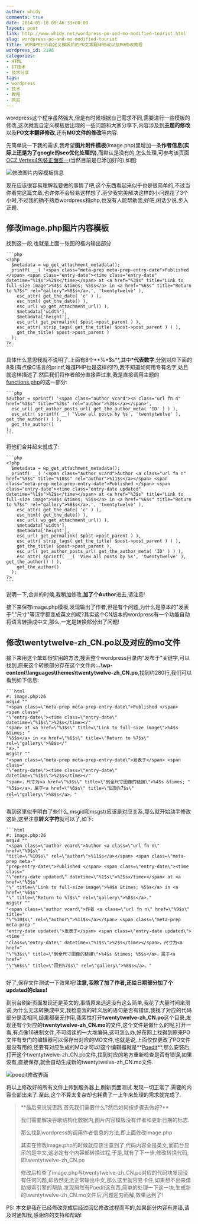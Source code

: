 ```yaml
---
author: whidy
comments: true
date: 2014-05-18 09:46:33+00:00
layout: post
link: http://www.whidy.net/wordpress-po-and-mo-modified-tourist.html
slug: wordpress-po-and-mo-modified-tourist
title: WORDPRESS自定义模板后的PO文本翻译修改以及MO修改教程
wordpress_id: 2186
categories:
- HTML
- IT技术
- 技术分享
tags:
- wordpress
- 技术
- 教程
- 网站
---
```


wordpress这个程序虽然强大,但是有时候根据自己需求不同,需要进行一些模板的修改,这次就我自定义模板后出现的一些问题和大家分享下,内容涉及到**主题的修改**以及**PO文本翻译修改**,还有**MO文件的修改**等内容.

先简单说一下我的需求,我希望**图片附件模板**(image.php)里增加一条**作者信息(实际上还是为了google的seo优化处理的)**,而默认是没有的,怎么处理,可参考该页面[OCZ Vertex4包装正面图一](http://www.whidy.net/ssd-ocz-vertex4-reviews-pictures.html/ocz-vertex4-front-1)(当然目前是已添加好的),如图:

![修改图片内容模板信息](http://www.whidy.net/wp-content/uploads/2014/05/modified-content-info-400x259.png)

现在应该很容易理解我要做的事情了吧,这个东西看起来似乎也是很简单的,不过当你看完这篇文章,也许你不会轻易这样想了.至少我完美解决这样的小问题花了3个小时,不过我的确不熟悉wordpress和php,也没有人能帮助我,好吧,闲话少说,步入正题.<!-- more -->


## 修改image.php图片内容模板


找到这一段,也就是上面一张图的框内输出部分


    
    ```php
    <?php
      $metadata = wp_get_attachment_metadata();
      printf( __( '<span class="meta-prep meta-prep-entry-date">Published </span> <span class="entry-date"><time class="entry-date" datetime="%1$s">%2$s</time></span> at <a href="%3$s" title="Link to full-size image">%4$s &times; %5$s</a> in <a href="%6$s" title="Return to %7$s" rel="gallery">%8$s</a>.', 'twentytwelve' ),
        esc_attr( get_the_date( 'c' ) ),
        esc_html( get_the_date() ),
        esc_url( wp_get_attachment_url() ),
        $metadata['width'],
        $metadata['height'],
        esc_url( get_permalink( $post->post_parent ) ),
        esc_attr( strip_tags( get_the_title( $post->post_parent ) ) ),
        get_the_title( $post->post_parent )
      );
    ?>
    ```



具体什么意思我就不说明了.上面有8个**%*$s**,其中*****代表**数字**,分别对应下面的8条(有点像C语言的printf,难道PHP也是这样的!?),我不知道如何用专有名字,姑且就这样描述了.然后我们将作者部分直接弄过来,我是直接调用主题的[functions.php](http://www.whidy.net/google-web-tool-structured-data-errors.html)的这一部分:


    
    ```php
    $author = sprintf( '<span class="author vcard"><a class="url fn n" href="%1$s" title="%2$s" rel="author">%3$s</a></span>',
      esc_url( get_author_posts_url( get_the_author_meta( 'ID' ) ) ),
      esc_attr( sprintf( __( 'View all posts by %s', 'twentytwelve' ), get_the_author() ) ),
      get_the_author()
    );
    ```



将他们合并起来就成了:


    
    ```php
    <?php
      $metadata = wp_get_attachment_metadata();
      printf( __( '<span class="author vcard">Author <a class="url fn n" href="%9$s" title="%10$s" rel="author">%11$s</a></span> <span class="meta-prep meta-prep-entry-date">Published </span> <span class="entry-date"><time class="entry-date updated" datetime="%1$s">%2$s</time></span> at <a href="%3$s" title="Link to full-size image">%4$s &times; %5$s</a> in <a href="%6$s" title="Return to %7$s" rel="gallery">%8$s</a>.', 'twentytwelve' ),
        esc_attr( get_the_date( 'c' ) ),
        esc_html( get_the_date() ),
        esc_url( wp_get_attachment_url() ),
        $metadata['width'],
        $metadata['height'],
        esc_url( get_permalink( $post->post_parent ) ),
        esc_attr( strip_tags( get_the_title( $post->post_parent ) ) ),
        get_the_title( $post->post_parent ),
        esc_url( get_author_posts_url( get_the_author_meta( 'ID' ) ) ),
        esc_attr( sprintf( __( 'View all posts by %s', 'twentytwelve' ), get_the_author() ) ),
        get_the_author()
      );
    ?>
    ```



说明一下,合并的时候,我稍加修改,**加了个Author**进去,请注意!

接下来保存image.php模板,发现输出了作者,但是有个问题,为什么是原本的"发表于","尺寸"等汉字都变成英文的呢?其实这个CN版本的wordpress有一个功能自动将语言转换成中文,那么,一定是转换部分出了问题!


## 修改twentytwelve-zh_CN.po以及对应的mo文件


接下来用这个笨却很实用的方法,搜索整个wordpress目录内"发布于"关键字,可以找到,原来这个转换部分存在这个文件内:**..\wp-content\languages\themes\twentytwelve-zh_CN.po**,找到约280行,我们可以看到如下信息:


    
    ```html
    #: image.php:26
    msgid ""
    "<span class=\"meta-prep meta-prep-entry-date\">Published </span> <span class="
    "\"entry-date\"><time class=\"entry-date\" datetime=\"%1$s\">%2$s</time></"
    "span> at <a href=\"%3$s\" title=\"Link to full-size image\">%4$s &times; "
    "%5$s</a> in <a href=\"%6$s\" title=\"Return to %7$s\" rel=\"gallery\">%8$s</"
    "a>."
    msgstr ""
    "<span class=\"meta-prep meta-prep-entry-date\">发表于</span> <span class="
    "\"entry-date\"><time class=\"entry-date\" datetime=\"%1$s\">%2$s</time></"
    "span>，尺寸为<a href=\"%3$s\" title=\"到全尺寸图像的链接\">%4$s &times; "
    "%5$s</a>，属于<a href=\"%6$s\" title=\"回到%7$s\" rel=\"gallery\">%8$s</a>。"
    ```



看到这里似乎明白了些什么,msgid和msgstr应该是对应关系,那么就开始动手修改这处,这里注意**转义字符**就可以了,如下:


    
    ```html
    #: image.php:26
    msgid ""
    "<span class=\"author vcard\">Author <a class=\"url fn n\" href=\"%9$s\" "
    "title=\"%10$s\" rel=\"author\">%11$s</a></span> <span class=\"meta-prep meta-"
    "prep-entry-date\">Published </span> <span class=\"entry-date\"><time class="
    "\"entry-date updated\" datetime=\"%1$s\">%2$s</time></span> at <a href=\"%3$s"
    "\" title=\"Link to full-size image\">%4$s &times; %5$s</a> in <a href=\"%6$s"
    "\" title=\"Return to %7$s\" rel=\"gallery\">%8$s</a>."
    msgstr ""
    "<span class=\"author vcard\">作者 <a class=\"url fn n\" href=\"%9$s\" title="
    "\"%10$s\" rel=\"author\">%11$s</a></span> <span class=\"meta-prep meta-prep-"
    "entry-date updated\">发表于</span> <span class=\"entry-date updated\"><time "
    "class=\"entry-date\" datetime=\"%1$s\">%2$s</time></span>，尺寸为<a href="
    "\"%3$s\" title=\"到全尺寸图像的链接\">%4$s &times; %5$s</a>，属于<a href="
    "\"%6$s\" title=\"回到%7$s\" rel=\"gallery\">%8$s</a>。"
    ```



好了,保存文件测试一下效果吧!**注意,我除了加了作者,还给日期部分加了个updated的class!**

到前台刷新页面发现还是英文的,事情原来远远没有这么简单,我花了大量时间来测试,为什么无法转换成中文,我检查我的转义后的语句是否有错误,我找了对应的代码部分是否相同,结果都毫无作用,我索性打开**twentytwelve-zh_CN.po**这个目录,发现还有个对应的**twentytwelve-zh_CN.mo**的文件,这个文件是做什么的呢,打开一看,有点像16进制文件,不可阅读的一大堆编码,这可怎么办,好在网上找得到原来PO文件有专门的编辑器可以保存出对应的MO文件,也就是说,上面仅仅更改了PO文件是没有用的,还要有对应生成的MO才可以!这个编辑器就是**[Poedit](http://poedit.net/dl/Poedit-1.6.5-setup.exe)**,那么安装后,打开这个twentytwelve-zh_CN.po文件,找到对应的地方重新检查是否有错误,如果没有,直接保存,就会自动生成新的twentytwelve-zh_CN.mo文件.

![poedit修改界面](http://www.whidy.net/wp-content/uploads/2014/05/poedit-400x248.png)

将以上修改好的所有文件上传到服务器上,刷新页面测试.发现一切正常了.需要的内容全部出来了.至此,这个不算太复杂却也耗费了一上午来处理的需求就完成了.


<blockquote>**最后来说说思路,首先我们需要什么?然后如何按步骤去做好?**

我们需要解决谷歌结构化数据内,图片内容模板没有作者和更新日期的标志.

那么找到wordpress的调用作者信息的方法,即上面修改image.php

其实在修改image.php的时候就应该注意到了,代码内容全是英文,而前台显示的是中文,这必定有个内容部转换过程,于是,就有了下一步,修改转换代码,即twentytwelve-zh_CN.po

修改后检查了image.php与twentytwelve-zh_CN.po对应的代码块发现没有任何问题,却依然无法正常输出中文,那么这里就容易卡住,如果想不出来借助搜索引擎的帮助,发现居然有Poedit这东西,简单的处理一下这一块,生成新的twentytwelve-zh_CN.mo文件后,问题迎刃而解,效果达到了!</blockquote>


PS: 本文是我在已经修改完成后经过回忆修改过程而写的,如果部分内容有差错,请及时通知我,感谢你的支持和帮助!
